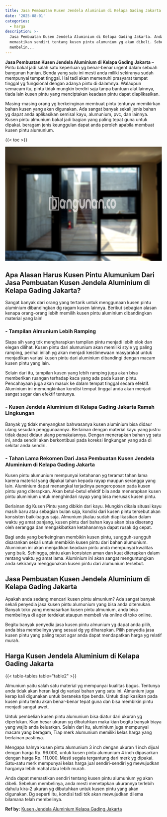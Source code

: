 ```yaml
---
title: Jasa Pembuatan Kusen Jendela Aluminium di Kelapa Gading Jakarta
date: '2025-08-01'
categories:
  - harga
description: >-
  Jasa Pembuatan Kusen Jendela Aluminium di Kelapa Gading Jakarta. Anda dapat
  memastikan sendiri tentang kusen pintu alumunium yg akan dibeli. Sebelum
  membelin...
---
```


**Jasa Pembuatan Kusen Jendela Aluminium di Kelapa Gading Jakarta** – Pintu bakal jadi salah satu keperluan yg benar-benar urgent dalam sebuah bangunan hunian. Benda yang satu ini mesti anda miliki sekiranya sudah mempunyai tempat tinggal. Hal tadi akan memenuhi prasyarat tempat tinggal yg fungsional dengan adanya pintu di dalamnya. Walaupun semacam itu, pintu tidak mungkin berdiri saja tanpa bantuan alat lainnya, tiada lain kusen pintu yang menciptakan keadaan pintu dapat diaplikasikan.

Masing-masing orang yg berkeinginan membuat pintu tentunya memikirkan bahan kusen yang akan digunakan. Ada sangat banyak sekali jenis bahan yg dapat anda aplikasikan semisal kayu, alumunium, pvc, dan lainnya. Kusen pintu almunium bakal jadi bagian yang paling tepat guna untuk dipakai. beragam jenis keunggulan dapat anda peroleh apabila membuat kusen pintu alumunium.

{{< toc >}}

![Jasa Pembuatan Kusen Jendela Aluminium di Kelapa Gading Jakarta](/images/harga-kusen-jendela-alumunium-31.png)

## Apa Alasan Harus Kusen Pintu Alumunium Dari Jasa Pembuatan Kusen Jendela Aluminium di Kelapa Gading Jakarta?

Sangat banyak dari orang yang tertarik untuk menggunaan kusen pintu aluminium dibandingkan dg ragam kusen lainnya. Berikut sebagian alasan kenapa orang-orang lebih memilih kusen pintu aluminium dibandingkan material yang lain!

### \- Tampilan Almunium Lebih Ramping

Siapa sih yang tdk mengharapkan tampilan pintu menjadi lebih elok dan elegan dilihat. Kusen pintu dari alumunium akan memiliki style yg paling ramping, perihal inilah yg akan menjadi keistimewaan masyarakat untuk menjadikan variasi kusen pintu dari aluminium dibandingi dengan macam kusen pintu yang lain.

Selain dari itu, tampilan kusen yang lebih ramping juga akan bisa memberikan ruangan terhadap kaca yang ada pada kusen pintu. Pencahayaan juga akan masuk ke dalam tempat tinggal secara efektif. Aluminium ini memungkinkan kondisi tempat tinggal anda akan menjadi sangat segar dan efektif tentunya.

### \- Kusen Jendela Aluminium di Kelapa Gading Jakarta Ramah Lingkungan

Banyak yg tidak menyangkan bahwasanya kusen aluminium bisa didaur ulang sesudah penggunaannya. Berlainan dengan material kayu yang justru tidak dapat didaur ulang pemakaiannya. Dengan menerapkan bahan yg satu ini, anda sendiri akan berkontibusi pada koreksi lingkungan yang ada di sekitar anda sendiri.

### \- Tahan Lama Rekomen Dari Jasa Pembuatan Kusen Jendela Aluminium di Kelapa Gading Jakarta

Kusen pintu alumunium mempunyai ketahanan yg teramat tahan lama karena material yang dipakai tahan kepada rayap maupun serangga yang lain. Aluminium dapat menangkal terjadinya pengeroposan pada kusen pintu yang diterapkan. Akan betul-betul efektif bila anda menerapkan kusen pintu aluminium untuk menghindari rayap yang bisa merusak kusen pintu.

Berlainan dg Kusen Pintu yang dibikin dari kayu. Mungkin dikala situasi kayu masih baru atau sebagian bulan saja, kondisi dari kusen pintu tersebut akan konsisten baik-bagus saja. Almunium jikalau sudah diaplikasikan dalam waktu yg amat panjang, kusen pintu dari bahan kayu akan bisa diserang oleh serangga dan mengakibatkan ketahanannya dapat rusak dg cepat.

Bagi anda yang berkeinginan membikin kusen pintu, sungguh-sungguh disarankan sekali untuk membikin kusen pintu dari bahan alumunium. Aluminium ini akan menjadikan keadaan pintu anda mempunyai kwalitas yang baik. Sehingga, pintu akan konsisten aman dan kuat diterapkan dalam rentang waktu yg amat lama. Aluminium ini akan sangat menguntungkan anda sekiranya menggunakan kusen pintu dari alumunium tersebut.

## Jasa Pembuatan Kusen Jendela Aluminium di Kelapa Gading Jakarta

Apakah anda sedang mencari kusen pintu almunium? Ada sangat banyak sekali penyedia jasa kusen pintu alumunium yang bisa anda ditemukan. Banyak toko yang memasarkan kusen pintu almunium, anda bisa membelinya di agen terdekat ataupun membeli via online di toko online.

Begitu banyak penyedia jasa kusen pintu almunium yg dapat anda pilih, anda bisa membelinya yang sesuai dg yg diharapkan. Pilih penyedia jasa kusen pintu yang paling tepat agar anda dapat mendapatkan harga yg relatif murah.

## Harga Kusen Jendela Aluminium di Kelapa Gading Jakarta

{{< table-tables table="table2" >}}

Almunium yaitu salah satu material yg mempunyai kualitas bagus. Tentunya anda tidak akan heran lagi dg variasi bahan yang satu ini. Almunium juga kerap kali digunakan untuk beraneka tipe benda. Untuk diaplikasikan pada kusen pintu tentu akan benar-benar tepat guna dan bisa membikin pintu menjadi sangat awet.

Untuk pembelian kusen pintu alumunium bisa diatur dari ukuran yg diperlukan. Kian besar ukuran yg dibutuhkan maka kian begitu banyak biaya yang wajib anda keluarkan. Selain dari itu, aluminium juga mempunyai macam yang beragam, Tiap merk alumunium memiliki kelas harga yang berlainan pastinya.

Mengapa halnya kusen pintu alumunium 3 inch dengan ukuran 1 inch dijual dengan harga Rp. 96.000, untuk kusen pintu alumunium 4 inch dipasarkan dengan harga Rp. 111.000. Mesti segala tergantung dari merk yg dipakai. Satu-satu merk mempunyai kelas harga jual sendiri-sendiri yg mewujudkan harganya lebih mahal atau lebih murah.

Anda dapat memastikan sendiri tentang kusen pintu alumunium yg akan dibeli. Sebelum membelinya, anda mesti menetapkan ukurannya terlebih dahulu kira-2 ukuran yg dibutuhkan untuk kusen pintu yang akan digunakan. Dg seperti itu, kondisi tadi tdk akan mewujudkan dilema bilamana telah membelinya.

**Ref by:** [Kusen Jendela Aluminium Kelapa Gading Jakarta](https://id.wikipedia.org/wiki/Kusen)

